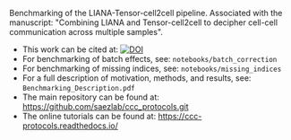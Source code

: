 Benchmarking of the LIANA-Tensor-cell2cell pipeline. Associated with the manuscript: "Combining LIANA and Tensor-cell2cell to decipher cell-cell communication across multiple samples".

- This work can be cited at: [![DOI](https://zenodo.org/badge/600241800.svg)](https://zenodo.org/doi/10.5281/zenodo.10713330)
- For benchmarking of batch effects, see: ``notebooks/batch_correction``
- For benchmarking of missing indices, see: ``notebooks/missing_indices``
- For a full description of motivation, methods, and results, see: ``Benchmarking_Description.pdf``
- The main repository can be found at: https://github.com/saezlab/ccc_protocols.git
- The online tutorials can be found at: https://ccc-protocols.readthedocs.io/

